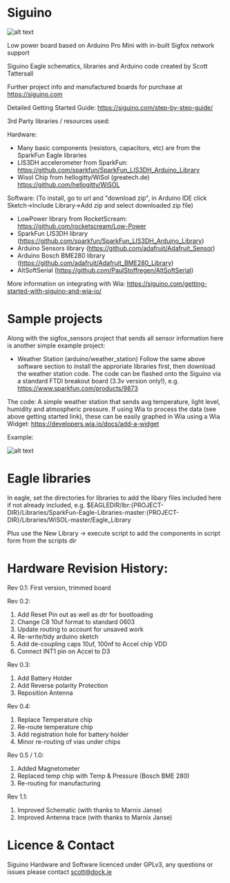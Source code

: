 # Siguino

![alt text](https://siguino.com/wp-content/uploads/2017/10/proto5-1024x768.jpg "Siguino final design")

Low power board based on Arduino Pro Mini with in-built Sigfox network support

Siguino Eagle schematics, libraries and Arduino code created by Scott Tattersall

Further project info and manufactured boards for purchase at https://siguino.com

Detailed Getting Started Guide: https://siguino.com/step-by-step-guide/

3rd Party libraries / resources used:

Hardware:
- Many basic components (resistors, capacitors, etc) are from the SparkFun Eagle libraries
- LIS3DH accelerometer from SparkFun: https://github.com/sparkfun/SparkFun_LIS3DH_Arduino_Library
- Wisol Chip from hellogitty/WiSol (greatech.de) https://github.com/hellogitty/WiSOL

Software:
 (To install, go to url and "download zip", in Arduino IDE click Sketch->Include Library->Add zip and select downloaded zip file)
- LowPower library from RocketScream: https://github.com/rocketscream/Low-Power
- SparkFun LIS3DH library (https://github.com/sparkfun/SparkFun_LIS3DH_Arduino_Library)
- Arduino Sensors library (https://github.com/adafruit/Adafruit_Sensor)
- Arduino Bosch BME280 library (https://github.com/adafruit/Adafruit_BME280_Library)
- AltSoftSerial (https://github.com/PaulStoffregen/AltSoftSerial)

More information on integrating with Wia:
https://siguino.com/getting-started-with-siguino-and-wia-io/

# Sample projects
Along with the sigfox_sensors project that sends all sensor information here is another simple example project:

- Weather Station (arduino/weather_station)
Follow the same above software section to install the approriate libraries first, then download the weather station code.
The code can be flashed onto the Siguino via a standard FTDI breakout board (3.3v version only!), e.g. 
https://www.sparkfun.com/products/9873

The code: A simple weather station that sends avg temperature, light level, humidity and atmospheric pressure. If using Wia to process the data (see above getting started link), these can be easily graphed in Wia using a Wia Widget:
https://developers.wia.io/docs/add-a-widget

Example:

![alt text](https://siguino.com/wp-content/uploads/2018/08/temperature_chart.png "Sample Temperature Chart (Wia)")

# Eagle libraries
In eagle, set the directories for libraries to add the libary files included here if not already included, e.g.
$EAGLEDIR/lbr:{PROJECT-DIR}/Libraries/SparkFun-Eagle-Libraries-master:{PROJECT-DIR}/Libraries/WiSOL-master/Eagle_Library

Plus use the New Library -> execute script to add the components in script form from the scripts dir

# Hardware Revision History:

Rev 0.1: First version, trimmed board

Rev 0.2:
1) Add Reset Pin out as well as dtr for bootloading
2) Change C8 10uf format to standard 0603
3) Update routing to account for unsaved work
4) Re-write/tidy arduino sketch
5) Add de-coupling caps 10uf, 100nf to Accel chip VDD
6) Connect INT1 pin on Accel to D3

Rev 0.3:
1) Add Battery Holder
2) Add Reverse polarity Protection
3) Reposition Antenna

Rev 0.4:
1) Replace Temperature chip
2) Re-route temperature chip
3) Add registration hole for battery holder
4) Minor re-routing of vias under chips

Rev 0.5 / 1.0:
1) Added Magnetometer
2) Replaced temp chip with Temp & Pressure (Bosch BME 280)
3) Re-routing for manufacturing

Rev 1.1:
1) Improved Schematic (with thanks to Marnix Janse)
2) Improved Antenna trace (with thanks to Marnix Janse)

# Licence & Contact

Siguino Hardware and Software licenced under GPLv3, any questions or issues please contact scott@dock.ie
